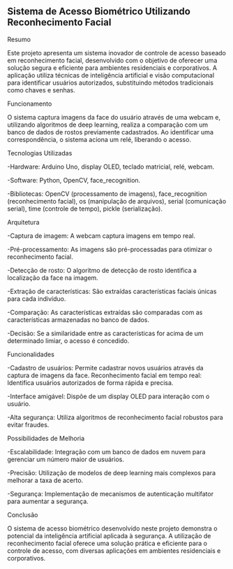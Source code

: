 ## Sistema de Acesso Biométrico Utilizando Reconhecimento Facial

Resumo

Este projeto apresenta um sistema inovador de controle de acesso baseado em reconhecimento facial, desenvolvido com o objetivo de oferecer uma solução segura e eficiente para ambientes residenciais e corporativos. A aplicação utiliza técnicas de inteligência artificial e visão computacional para identificar usuários autorizados, substituindo métodos tradicionais como chaves e senhas.

Funcionamento

O sistema captura imagens da face do usuário através de uma webcam e, utilizando algoritmos de deep learning, realiza a comparação com um banco de dados de rostos previamente cadastrados. Ao identificar uma correspondência, o sistema aciona um relé, liberando o acesso.

Tecnologias Utilizadas

-Hardware: Arduino Uno, display OLED, teclado matricial, relé, webcam.

-Software: Python, OpenCV, face_recognition.

-Bibliotecas: OpenCV (processamento de imagens), face_recognition (reconhecimento facial), os (manipulação de arquivos), serial (comunicação serial), time (controle de tempo), pickle (serialização).

Arquitetura

-Captura de imagem: A webcam captura imagens em tempo real.

-Pré-processamento: As imagens são pré-processadas para otimizar o reconhecimento facial.

-Detecção de rosto: O algoritmo de detecção de rosto identifica a localização da face na imagem.

-Extração de características: São extraídas características faciais únicas para cada indivíduo.

-Comparação: As características extraídas são comparadas com as características armazenadas no banco de dados.

-Decisão: Se a similaridade entre as características for acima de um determinado limiar, o acesso é concedido.

Funcionalidades

-Cadastro de usuários: Permite cadastrar novos usuários através da captura de imagens da face.
Reconhecimento facial em tempo real: Identifica usuários autorizados de forma rápida e precisa.

-Interface amigável: Dispõe de um display OLED para interação com o usuário.

-Alta segurança: Utiliza algoritmos de reconhecimento facial robustos para evitar fraudes.

Possibilidades de Melhoria

-Escalabilidade: Integração com um banco de dados em nuvem para gerenciar um número maior de usuários.

-Precisão: Utilização de modelos de deep learning mais complexos para melhorar a taxa de acerto.

-Segurança: Implementação de mecanismos de autenticação multifator para aumentar a segurança.

Conclusão

O sistema de acesso biométrico desenvolvido neste projeto demonstra o potencial da inteligência artificial aplicada à segurança. A utilização de reconhecimento facial oferece uma solução prática e eficiente para o controle de acesso, com diversas aplicações em ambientes residenciais e corporativos.
